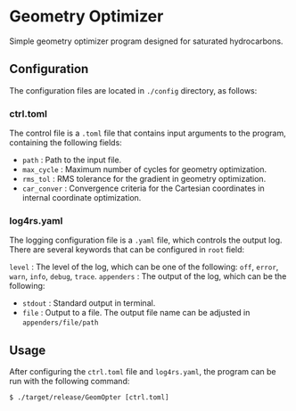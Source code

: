 # Geometry Optimizer

Simple geometry optimizer program designed for saturated hydrocarbons. 

## Configuration

The configuration files are located in `./config` directory, as follows:

### ctrl.toml
The control file is a `.toml` file that contains input arguments to the program, containing the following fields:

- `path` : Path to the input file.
- `max_cycle` : Maximum number of cycles for geometry optimization.
- `rms_tol` : RMS tolerance for the gradient in geometry optimization.
- `car_conver` : Convergence criteria for the Cartesian coordinates in internal coordinate optimization.

### log4rs.yaml
The logging configuration file is a `.yaml` file, which controls the output log. There are several keywords that can be configured in `root` field:

`level` : The level of the log, which can be one of the following: `off`, `error`, `warn`, `info`, `debug`, `trace`.
`appenders` : The output of the log, which can be the following:

- `stdout` : Standard output in terminal.
- `file` : Output to a file. The output file name can be adjusted in `appenders/file/path`

## Usage

After configuring the `ctrl.toml` file and `log4rs.yaml`, the program can be run with the following command:

```$ ./target/release/GeomOpter [ctrl.toml]```

